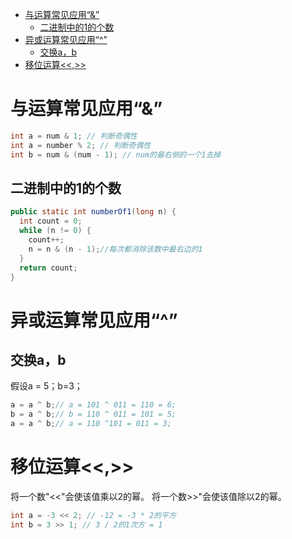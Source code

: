 
<!-- @import "[TOC]" {cmd="toc" depthFrom=1 depthTo=6 orderedList=false} -->
<!-- code_chunk_output -->

* [与运算常见应用“&”](#与运算常见应用)
	* [二进制中的1的个数](#二进制中的1的个数)
* [异或运算常见应用“^”](#异或运算常见应用)
	* [交换a，b](#交换ab)
* [移位运算<<,>>](#移位运算)

<!-- /code_chunk_output -->

# 与运算常见应用“&”
```java
int a = num & 1; // 判断奇偶性
int a = number % 2; // 判断奇偶性
int b = num & (num - 1); // num的最右侧的一个1去掉
```
## 二进制中的1的个数
```java
public static int numberOf1(long n) {
  int count = 0;
  while (n != 0) {
    count++;
    n = n & (n - 1);//每次都消除该数中最右边的1
  }
  return count;
}
```
# 异或运算常见应用“^”
## 交换a，b
假设a = 5；b=3；
```java
a = a ^ b;// a = 101 ^ 011 = 110 = 6;
b = a ^ b;// b = 110 ^ 011 = 101 = 5;
a = a ^ b;// a = 110 ^101 = 011 = 3;
```
# 移位运算<<,>>
将一个数"<<"会使该值乘以2的幂。
将一个数>>"会使该值除以2的幂。
```java
int a = -3 << 2; // -12 = -3 * 2的平方
int b = 3 >> 1; // 3 / 2的1次方 = 1
```
